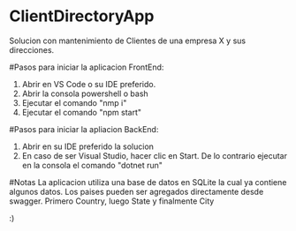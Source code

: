 # ClientDirectoryApp
Solucion con mantenimiento de Clientes de una empresa X y sus direcciones.

#Pasos para iniciar la aplicacion FrontEnd:

1. Abrir en VS Code o su IDE preferido.
2. Abrir la consola powershell o bash
3. Ejecutar el comando "nmp i"
4. Ejecutar el comando "npm start"


#Pasos para iniciar la apliacion BackEnd:

1. Abrir en su IDE preferido la solucion
2. En caso de ser Visual Studio, hacer clic en Start. De lo contrario ejecutar en la consola el comando "dotnet run"

#Notas
La aplicacion utiliza una base de datos en SQLite la cual ya contiene algunos datos.
Los paises pueden ser agregados directamente desde swagger. Primero Country, luego State y finalmente City

:)
